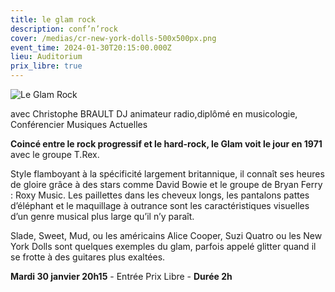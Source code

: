 ```yaml
---
title: le glam rock
description: conf’n’rock
cover: /medias/cr-new-york-dolls-500x500px.png
event_time: 2024-01-30T20:15:00.000Z
lieu: Auditorium
prix_libre: true
---
```

![Le Glam Rock](/medias/cr-new-york-dolls-500x500px.png "conf’n’rock")

avec Christophe BRAULT DJ animateur radio,diplômé en musicologie, Conférencier Musiques Actuelles

**Coincé entre le rock progressif et le hard-rock, le Glam voit le jour en 1971** avec le groupe T.Rex. 

Style flamboyant à la spécificité largement britannique, il connaît ses heures de gloire grâce à des stars comme David Bowie et le groupe de Bryan Ferry : Roxy Music. Les paillettes dans les cheveux longs, les pantalons pattes d’éléphant et le maquillage à outrance sont les caractéristiques visuelles d’un genre musical plus large qu’il n’y paraît.

Slade, Sweet, Mud, ou les américains Alice Cooper, Suzi Quatro ou les New York Dolls sont quelques exemples du glam, parfois appelé glitter quand il se frotte à des guitares plus exaltées.


**Mardi 30 janvier 20h15** - Entrée Prix Libre - **Durée 2h**